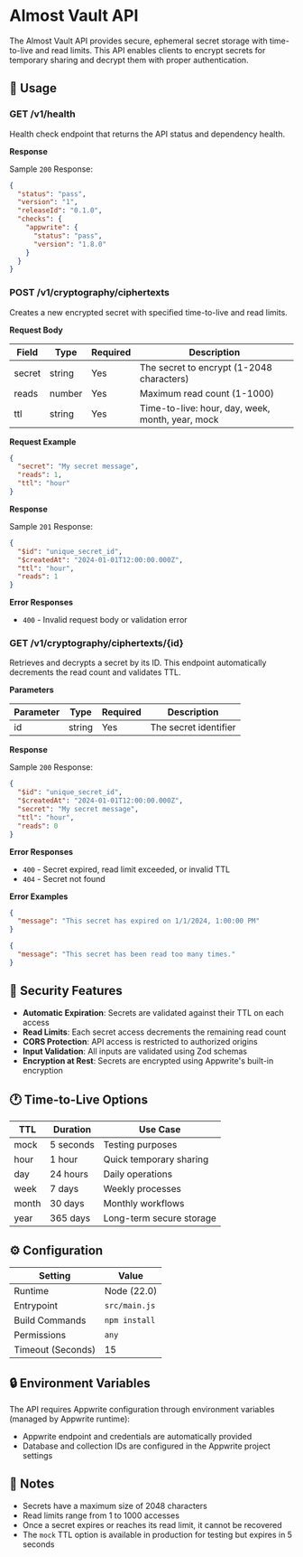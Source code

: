 # Almost Vault API

The Almost Vault API provides secure, ephemeral secret storage with time-to-live and read limits. This API enables clients to encrypt secrets for temporary sharing and decrypt them with proper authentication.

## 🧰 Usage

### GET /v1/health

Health check endpoint that returns the API status and dependency health.

**Response**

Sample `200` Response:

```json
{
  "status": "pass",
  "version": "1",
  "releaseId": "0.1.0",
  "checks": {
    "appwrite": {
      "status": "pass",
      "version": "1.8.0"
    }
  }
}
```

### POST /v1/cryptography/ciphertexts

Creates a new encrypted secret with specified time-to-live and read limits.

**Request Body**

| Field  | Type   | Required | Description                                    |
|--------|--------|----------|------------------------------------------------|
| secret | string | Yes      | The secret to encrypt (1-2048 characters)     |
| reads  | number | Yes      | Maximum read count (1-1000)                   |
| ttl    | string | Yes      | Time-to-live: hour, day, week, month, year, mock |

**Request Example**

```json
{
  "secret": "My secret message",
  "reads": 1,
  "ttl": "hour"
}
```

**Response**

Sample `201` Response:

```json
{
  "$id": "unique_secret_id",
  "$createdAt": "2024-01-01T12:00:00.000Z",
  "ttl": "hour",
  "reads": 1
}
```

**Error Responses**

- `400` - Invalid request body or validation error

### GET /v1/cryptography/ciphertexts/{id}

Retrieves and decrypts a secret by its ID. This endpoint automatically decrements the read count and validates TTL.

**Parameters**

| Parameter | Type   | Required | Description           |
|-----------|--------|----------|-----------------------|
| id        | string | Yes      | The secret identifier |

**Response**

Sample `200` Response:

```json
{
  "$id": "unique_secret_id",
  "$createdAt": "2024-01-01T12:00:00.000Z",
  "secret": "My secret message",
  "ttl": "hour",
  "reads": 0
}
```

**Error Responses**

- `400` - Secret expired, read limit exceeded, or invalid TTL
- `404` - Secret not found

**Error Examples**

```json
{
  "message": "This secret has expired on 1/1/2024, 1:00:00 PM"
}
```

```json
{
  "message": "This secret has been read too many times."
}
```

## 🔐 Security Features

- **Automatic Expiration**: Secrets are validated against their TTL on each access
- **Read Limits**: Each secret access decrements the remaining read count
- **CORS Protection**: API access is restricted to authorized origins
- **Input Validation**: All inputs are validated using Zod schemas
- **Encryption at Rest**: Secrets are encrypted using Appwrite's built-in encryption

## 🕐 Time-to-Live Options

| TTL    | Duration  | Use Case                    |
|--------|-----------|----------------------------|
| mock   | 5 seconds | Testing purposes           |
| hour   | 1 hour    | Quick temporary sharing    |
| day    | 24 hours  | Daily operations           |
| week   | 7 days    | Weekly processes           |
| month  | 30 days   | Monthly workflows          |
| year   | 365 days  | Long-term secure storage   |

## ⚙️ Configuration

| Setting           | Value         |
| ----------------- | ------------- |
| Runtime           | Node (22.0)   |
| Entrypoint        | `src/main.js` |
| Build Commands    | `npm install` |
| Permissions       | `any`         |
| Timeout (Seconds) | 15            |

## 🔒 Environment Variables

The API requires Appwrite configuration through environment variables (managed by Appwrite runtime):

- Appwrite endpoint and credentials are automatically provided
- Database and collection IDs are configured in the Appwrite project settings

## 📝 Notes

- Secrets have a maximum size of 2048 characters
- Read limits range from 1 to 1000 accesses
- Once a secret expires or reaches its read limit, it cannot be recovered
- The `mock` TTL option is available in production for testing but expires in 5 seconds